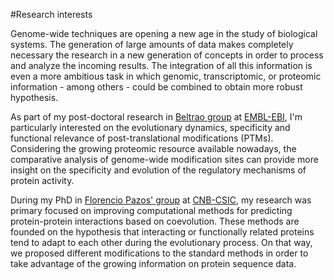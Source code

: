 #Research interests

Genome-wide techniques are opening a new age in the study of biological systems. The generation of large amounts of data makes completely necessary the research in a new generation of concepts in order to process and analyze the incoming results. The integration of all this information is even a more ambitious task in which genomic, transcriptomic, or proteomic information - among others - could be combined to obtain more robust hypothesis.

As part of my post-doctoral research in [Beltrao group](http://www.ebi.ac.uk/research/beltrao) at [EMBL-EBI](http://www.ebi.ac.uk), I'm particularly interested on the evolutionary dynamics, specificity and functional relevance of post-translational modifications (PTMs). Considering the growing proteomic resource available nowadays, the comparative analysis of genome-wide modification sites can provide more insight on the specificity and evolution of the regulatory mechanisms of protein activity.

During my PhD in [Florencio Pazos' group](http://csbg.cnb.csic.es/) at [CNB-CSIC](http://www.cnb.csic.es), my research was primary focused on improving computational methods for predicting protein-protein interactions based on coevolution. These methods are founded on the hypothesis that interacting or functionally related proteins tend to adapt to each other during the evolutionary process. On that way, we proposed different modifications to the standard methods in order to take advantage of the growing information on protein sequence data.
